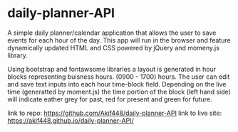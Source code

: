 # daily-planner-API
A simple daily planner/calendar application that allows the user to save events for each hour of the day. This app will run in the browser and feature dynamically updated HTML and CSS powered by jQuery and momeny.js library.

Using bootstrap and fontawsome libraries a layout is generated in hour blocks representing buisness hours. (0900 - 1700) hours. The user can edit and save text inputs into each hour time-block field. Depending on the live time (generatted by moment.js) the time portion of the block (left hand side) will indicate eather grey for past, red for present and green for future.

link to repo: https://github.com/Akif448/daily-planner-API
link to live site: https://akif448.github.io/daily-planner-API/

